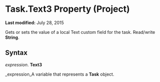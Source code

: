 
# Task.Text3 Property (Project)

 **Last modified:** July 28, 2015

Gets or sets the value of a local Text custom field for the task. Read/write  **String**.

## Syntax

 _expression_. **Text3**

 _expression_A variable that represents a  **Task** object.

